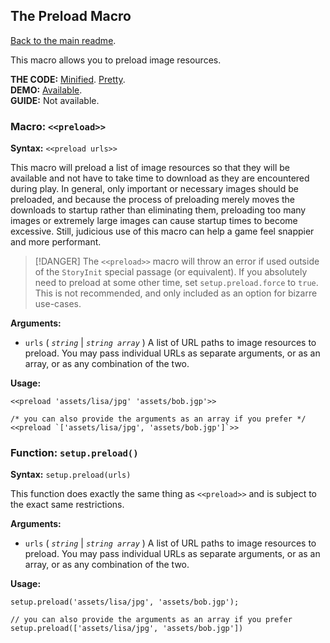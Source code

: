 ## The Preload Macro

[Back to the main readme](./README.md).

This macro allows you to preload image resources.

**THE CODE:** [Minified](https://github.com/ChapelR/custom-macros-for-sugarcube-2/blob/master/scripts/minified/preload.min.js). [Pretty](https://github.com/ChapelR/custom-macros-for-sugarcube-2/blob/master/scripts/preload.js).  
**DEMO:** [Available](http://macros.twinelab.net/demo?macro=preload).  
**GUIDE:** Not available.

### Macro: `<<preload>>`

**Syntax:** `<<preload urls>>`

This macro will preload a list of image resources so that they will be available and not have to take time to download as they are encountered during play. In general, only important or necessary images should be preloaded, and because the process of preloading merely moves the downloads to startup rather than eliminating them, preloading too many images or extremely large images can cause startup times to become excessive.  Still, judicious use of this macro can help a game feel snappier and more performant.

> [!DANGER]
> The `<<preload>>` macro will throw an error if used outside of the `StoryInit` special passage (or equivalent). If you absolutely need to preload at some other time, set `setup.preload.force` to `true`. This is not recommended, and only included as an option for bizarre use-cases.

**Arguments:**

- `urls` ( *`string`* | *`string array`* ) A list of URL paths to image resources to preload. You may pass individual URLs as separate arguments, or as an array, or as any combination of the two.

**Usage:**

```
<<preload 'assets/lisa/jpg' 'assets/bob.jgp'>>

/* you can also provide the arguments as an array if you prefer */
<<preload `['assets/lisa/jpg', 'assets/bob.jgp']`>>
```

### Function: `setup.preload()`

**Syntax:** `setup.preload(urls)`

This function does exactly the same thing as `<<preload>>` and is subject to the exact same restrictions.

**Arguments:**

- `urls` ( *`string`* | *`string array`* ) A list of URL paths to image resources to preload. You may pass individual URLs as separate arguments, or as an array, or as any combination of the two.

**Usage:**

```
setup.preload('assets/lisa/jpg', 'assets/bob.jgp');

// you can also provide the arguments as an array if you prefer
setup.preload(['assets/lisa/jpg', 'assets/bob.jgp'])
```
